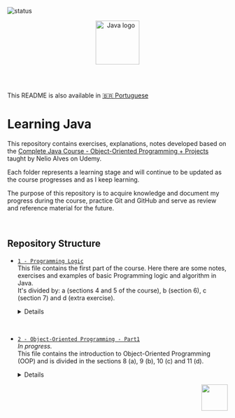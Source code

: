 <p >
  <img src="https://img.shields.io/badge/status-in%20progress-green" alt="status" />
</p>

<p align="center">
    <img src="https://upload.wikimedia.org/wikipedia/en/3/30/Java_programming_language_logo.svg" alt="Java logo" width="100"/>
</p>

<br>

<br>

This README is also available in [🇧🇷 Portuguese](README.pt.md)

# Learning Java
This repository contains exercises, explanations, notes developed based on the [Complete Java Course - Object-Oriented Programming + Projects](https://www.udemy.com/course/java-curso-completo/?srsltid=AfmBOor14nRT5sp1sHdTBJcIekjZcpPGDS4cR6vX7PaktXu8lt0-m--) taught by Nelio Alves on Udemy.

Each folder represents a learning stage and will continue to be updated as the course progresses and as I keep learning.  

The purpose of this repository is to acquire knowledge and document my progress during the course, practice Git and GitHub and serve as review and reference material for the future.

<br> 

## Repository Structure

- [`1 - Programming Logic`](https://github.com/biaProjects/java-course-udemy/tree/master/1%20-%20Programming%20Logic)  
  This file contains the first part of the course. Here there are some notes, exercises and examples of basic Programming logic and algorithm in Java.  
  It's divided by: a (sections 4 and 5 of the course), b (section 6), c (section 7) and d (extra exercise).
  <details>
  <summary>Details</summary>

    - [a1 - Outputs](https://github.com/biaProjects/java-course-udemy/tree/master/1%20-%20Programming%20Logic/a1%20-%20Outputs)  
      The different types of print.
    - [a2 - Input](https://github.com/biaProjects/java-course-udemy/tree/master/1%20-%20Programming%20Logic/a2%20-%20Input)  
      The Scanner.
    - [a3 - Math Functions](https://github.com/biaProjects/java-course-udemy/tree/master/1%20-%20Programming%20Logic/a3%20-%20Math%20Functions)  
      Functions to square root, power and module.
    - [a4 - Logic operators & Conditional structure](https://github.com/biaProjects/java-course-udemy/tree/master/1%20-%20Programming%20Logic/a4%20-%20Logic%20operators%20%26%20Conditional%20structure)  
    Logic Operators including and, or, not and conditional structure (if/else).
    - [a5 - Exercises](https://github.com/biaProjects/java-course-udemy/tree/master/1%20-%20Programming%20Logic/a5%20-%20Exercises)  
      Practicing the topics learned.
    - [a6 - Optional-structures](https://github.com/biaProjects/java-course-udemy/tree/master/1%20-%20Programming%20Logic/a6%20-%20Optional-structures)  
      Other options to conditional structure including switch case and ternary operator.

    - [b - Looping-Constructs Iteration-Statements](https://github.com/biaProjects/java-course-udemy/tree/master/1%20-%20Programming%20Logic/b%20-%20Looping-Constructs%20Iteration-Statements)  
      Looping structures including While, For and do-while.
    
    - [c1 - Variable names](https://github.com/biaProjects/java-course-udemy/tree/master/1%20-%20Programming%20Logic/c1%20-%20Variable%20names)  
      Conventional names.
    - [c2 - Bitwise operators](https://github.com/biaProjects/java-course-udemy/tree/master/1%20-%20Programming%20Logic/c2%20-%20Bitwise%20operators)  
      Logic operators to work bit to bit.
    - [c3 - String methods](https://github.com/biaProjects/java-course-udemy/tree/master/1%20-%20Programming%20Logic/c3%20-%20String%20methods)  
      Some interesting methods to use with String.
    - [c4 - Functions](https://github.com/biaProjects/java-course-udemy/tree/master/1%20-%20Programming%20Logic/c4%20-%20Functions)  
      Function syntax.

    - [d - Exercise](https://github.com/biaProjects/java-course-udemy/tree/master/1%20-%20Programming%20Logic/d%20-%20Exercise)  
      An extra exercise to practice.

<br>

- [`2 - Object-Oriented Programming - Part1`](https://github.com/biaProjects/java-course-udemy/tree/master/2%20-%20Object-Oriented%20Programming%20-%20Part1)  
  _In progress._  
  This file contains the introduction to Object-Oriented Programming (OOP) and is divided in the sections 8 (a), 9 (b), 10 (c) and 11 (d).    
  <details>
  <summary>Details</summary>

  - [`a - Introduction to OOP`](https://github.com/biaProjects/java-course-udemy/tree/master/2%20-%20Object-Oriented%20Programming%20-%20Part1/a%20-%20Introduction%20to%20OOP)  
    It is divided in 2 projects used as examples (a, b), exercises (c) and explanation/exercises about static members (d).
    <details>
    <summary>Details</summary>

    - [`a - Project 1 - Triangle`](https://github.com/biaProjects/java-course-udemy/tree/master/2%20-%20Object-Oriented%20Programming%20-%20Part1/a%20-%20Introduction%20to%20OOP/a%20-%20Project%201%20-%20Triangle)  
      A project that calculates the area of 2 triangles, and tell which area is bigger.  
      It is divided in 3 parts...
        1. [Without the use of OOP](https://github.com/biaProjects/java-course-udemy/tree/master/2%20-%20Object-Oriented%20Programming%20-%20Part1/a%20-%20Introduction%20to%20OOP/a%20-%20Project%201%20-%20Triangle/a%20-%20No%20OOP)
        2. [Including OOP](https://github.com/biaProjects/java-course-udemy/tree/master/2%20-%20Object-Oriented%20Programming%20-%20Part1/a%20-%20Introduction%20to%20OOP/a%20-%20Project%201%20-%20Triangle/b%20-%20OOP)
        3. [Including Cohesion](https://github.com/biaProjects/java-course-udemy/tree/master/2%20-%20Object-Oriented%20Programming%20-%20Part1/a%20-%20Introduction%20to%20OOP/a%20-%20Project%201%20-%20Triangle/c%20-%20Cohesion)

      This project represents the first contact with the POO concepts in Java!  

    - [`b - Project 2 - Stock`](https://github.com/biaProjects/java-course-udemy/tree/master/2%20-%20Object-Oriented%20Programming%20-%20Part1/a%20-%20Introduction%20to%20OOP/b%20-%20Project%202%20-%20Stock)  
      Simple project simulating stock management where a product will have the data: name, price, and quantity in stock, and will include the operations of adding to and removing from stock.  
      This project also includes teaching the toString method.  
      Here are the first and second versions of this project (Initial structure with a `Product` class and basic operations. Inclusion of the `toString()` method for product information.).

    - [`c - Exercises`](https://github.com/biaProjects/java-course-udemy/tree/master/2%20-%20Object-Oriented%20Programming%20-%20Part1/a%20-%20Introduction%20to%20OOP/c%20-%20Exercises)  
      Three exercises to practice OOP.  
      1. [`Rectangle`](https://github.com/biaProjects/java-course-udemy/tree/master/2%20-%20Object-Oriented%20Programming%20-%20Part1/a%20-%20Introduction%20to%20OOP/c%20-%20Exercises/Exercise-1%20rectangle) -> calculates the area, perimeter and diagonal of a rectangle, based on its sides.
      2. [`Salary`](https://github.com/biaProjects/java-course-udemy/tree/master/2%20-%20Object-Oriented%20Programming%20-%20Part1/a%20-%20Introduction%20to%20OOP/c%20-%20Exercises/Exercise-2%20salary) -> calculates the salary of the employee based on a percentage of increase
      3. [`Student aproved`](https://github.com/biaProjects/java-course-udemy/tree/master/2%20-%20Object-Oriented%20Programming%20-%20Part1/a%20-%20Introduction%20to%20OOP/c%20-%20Exercises/Exercise-3%20student%20aproved) -> calculates if a student was approved or not based on their grades.

    - [`d - Static members`](https://github.com/biaProjects/java-course-udemy/tree/master/2%20-%20Object-Oriented%20Programming%20-%20Part1/a%20-%20Introduction%20to%20OOP/d%20-%20Static%20members)  
      Contains the explanation of static members and a exercise.  
    
  - [`b - Constructor-this-overloading-encapsulation`](https://github.com/biaProjects/java-course-udemy/tree/master/2%20-%20Object-Oriented%20Programming%20-%20Part1/b%20-%20Constructor-this-overloading-encapsulation)  
    <details>
    <summary>Details</summary>

    - [`a - Constructors`](https://github.com/biaProjects/java-course-udemy/tree/master/2%20-%20Object-Oriented%20Programming%20-%20Part1/b%20-%20Constructor-this-overloading-encapsulation/a%20-%20Constructors)  
      Third version of the stock project explaining the use of constructors and the word _`this`_.  
    
    - [`b - Overloading`](https://github.com/biaProjects/java-course-udemy/tree/master/2%20-%20Object-Oriented%20Programming%20-%20Part1/b%20-%20Constructor-this-overloading-encapsulation/b%20-%20Overloading)   
      Fourth version of the stock project to explain overloading.  

    - [`c - Extra_notes.md`](https://github.com/biaProjects/java-course-udemy/blob/master/2%20-%20Object-Oriented%20Programming%20-%20Part1/b%20-%20Constructor-this-overloading-encapsulation/c%20-%20Extra_Notes.md)  

    - [`d - Encapsulation`](https://github.com/biaProjects/java-course-udemy/tree/master/2%20-%20Object-Oriented%20Programming%20-%20Part1/b%20-%20Constructor-this-overloading-encapsulation/d%20-%20Encapsulation)  
      Fifth version of stock project including encapsulation and access modifiers.  
    
    - [`e - Exercise bank-account`](https://github.com/biaProjects/java-course-udemy/tree/master/2%20-%20Object-Oriented%20Programming%20-%20Part1/b%20-%20Constructor-this-overloading-encapsulation/e%20-%20Exercise%20bank-account)  
      Basic simulation of a bank account, demonstrating encapsulation, use of `this`, and good constructor practices.
    
  - [`c - MemoryBehavior-arrays-lists`](https://github.com/biaProjects/java-course-udemy/tree/master/2%20-%20Object-Oriented%20Programming%20-%20Part1/c%20-%20MemoryBehavior-arrays-lists)  
    <details>
    <summary>Details</summary>

    - [`a - Reference-and-Value-Types - Memory-deallocation`](https://github.com/biaProjects/java-course-udemy/tree/master/2%20-%20Object-Oriented%20Programming%20-%20Part1/c%20-%20MemoryBehavior-arrays-lists/a%20-%20Reference-and-Value-Types%20-%20Memory-deallocation)  
    - [`b - Vectors`](https://github.com/biaProjects/java-course-udemy/tree/master/2%20-%20Object-Oriented%20Programming%20-%20Part1/c%20-%20MemoryBehavior-arrays-lists/b%20-%20Vectors)  
      In [`Project`](https://github.com/biaProjects/java-course-udemy/tree/master/2%20-%20Object-Oriented%20Programming%20-%20Part1/c%20-%20MemoryBehavior-arrays-lists/b%20-%20Vectors/Project) we has 2 examples. The first register the height of X people and return the average. The second register X products and return the average price of them.  
      In [`Exercises`](https://github.com/biaProjects/java-course-udemy/tree/master/2%20-%20Object-Oriented%20Programming%20-%20Part1/c%20-%20MemoryBehavior-arrays-lists/b%20-%20Vectors/Exercises) there is:   
        - [Exercise 1](https://github.com/biaProjects/java-course-udemy/tree/master/2%20-%20Object-Oriented%20Programming%20-%20Part1/c%20-%20MemoryBehavior-arrays-lists/b%20-%20Vectors/Exercises/1%20-%20Negative-sum-average): It receives X numbers and return the negatives, the sum and average.
        - [Exercise 2](https://github.com/biaProjects/java-course-udemy/tree/master/2%20-%20Object-Oriented%20Programming%20-%20Part1/c%20-%20MemoryBehavior-arrays-lists/b%20-%20Vectors/Exercises/2%20-%20Height-age): It receives the name, age and height of X people and returns the average height and percentage of younger than 16 years old.
        - [Exercise 3](https://github.com/biaProjects/java-course-udemy/tree/master/2%20-%20Object-Oriented%20Programming%20-%20Part1/c%20-%20MemoryBehavior-arrays-lists/b%20-%20Vectors/Exercises/3%20-%20Highest-and-even-numbers): It receives X numbers and return the heighest and the evens.
        - [Exercise 4](https://github.com/biaProjects/java-course-udemy/tree/master/2%20-%20Object-Oriented%20Programming%20-%20Part1/c%20-%20MemoryBehavior-arrays-lists/b%20-%20Vectors/Exercises/5%20-%20Extra-hotel): It receives the values of 2 vectors (A and B) and, based on them, calculates the resultant vector.  
        - [Exercise 5]: It's a simulation where a hotel has 10 room (from 0 to 9) and they will be rented to X people. The program receives the name, email and room the person will rent and in the end, displays the rooms that are occupied.
    - [`c - For-each`](https://github.com/biaProjects/java-course-udemy/tree/master/2%20-%20Object-Oriented%20Programming%20-%20Part1/c%20-%20MemoryBehavior-arrays-lists/c%20-%20For-each)  
    - [`d - Lists`](https://github.com/biaProjects/java-course-udemy/tree/master/2%20-%20Object-Oriented%20Programming%20-%20Part1/c%20-%20MemoryBehavior-arrays-lists/d%20-%20Lists/Explanations)  
      - [`Explanations`](https://github.com/biaProjects/java-course-udemy/blob/master/2%20-%20Object-Oriented%20Programming%20-%20Part1/c%20-%20MemoryBehavior-arrays-lists/d%20-%20Lists/Explanations/Explanation.md)  
        Contains the explanations and example about lists.  

<p align="right">
  <img src="https://upload.wikimedia.org/wikipedia/commons/5/5d/Duke_%28Java_mascot%29_waving.svg" width="60"/>
</p>
